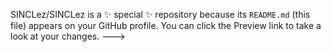 
SINCLez/SINCLez is a ✨ special ✨ repository because its `README.md` (this file) appears on your GitHub profile.
You can click the Preview link to take a look at your changes.
--->

